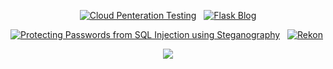 <p align="center">
<a href="https://github.com/Gronx16/Cloud_Penetration_Testing"><img title="Cloud Penteration Testing" src="https://github-readme-stats.vercel.app/api/pin/?username=Gronx16&repo=Cloud_Penetration_Testing&theme=algolia"></a>&nbsp;&nbsp;
<a href="https://github.com/Gronx16/Flask_Blog"><img title="Flask Blog" src="https://github-readme-stats.vercel.app/api/pin/?username=Gronx16&repo=Flask_Blog&theme=gotham"></a>

<a href="https://github.com/Gronx16/Protecting-Passwords-from-SQL-Injection-using-Steganography"><img title="Protecting Passwords from SQL Injection using Steganography" src="https://github-readme-stats.vercel.app/api/pin/?username=Gronx16&repo=Protecting-Passwords-from-SQL-Injection-using-Steganography&theme=midnight-purple"></a>&nbsp;&nbsp; 
<a href="https://github.com/Gronx16/Rekon"><img title="Rekon" src="https://github-readme-stats.vercel.app/api/pin/?username=Gronx16&repo=Rekon&theme=blue-green"></a>
<p>

<p align="center">
<a href="https://hits.seeyoufarm.com"><img src="https://hits.seeyoufarm.com/api/count/incr/badge.svg?url=https%3A%2F%2Fgithub.com%2FGronx16%2Fgronx16&count_bg=%235DC60E&title_bg=%23B32C2C&icon=rss.svg&icon_color=%23159ABB&title=Visitors+Count&edge_flat=false"/></a>
</p>
